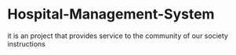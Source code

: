 # Hospital-Management-System
it is an project that provides service to the community of our society
instructions
